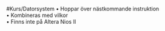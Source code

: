 #Kurs/Datorsystem
• Hoppar över nästkommande instruktion  
• Kombineras med vilkor  
• Finns inte på Altera Nios II